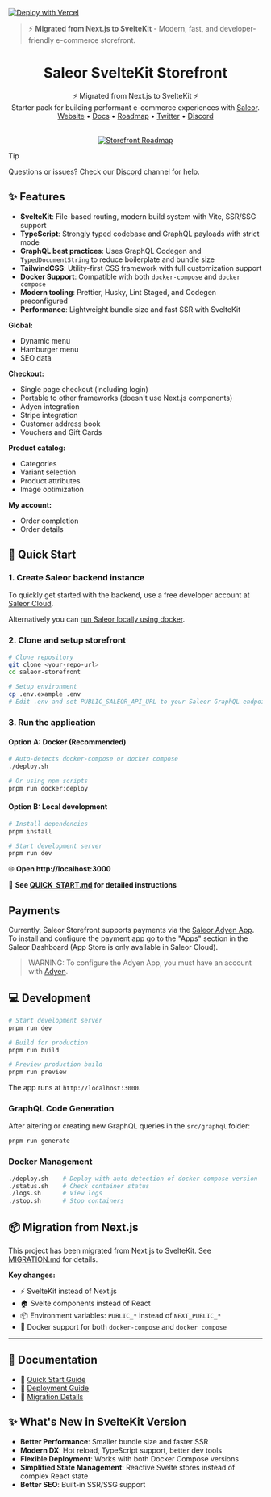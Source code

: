 [![Deploy with Vercel](https://vercel.com/button)](https://vercel.com/new/clone?repository-url=https%3A%2F%2Fgithub.com%2Fyour-username%2Fsaleor-sveltekit-storefront&env=PUBLIC_SALEOR_API_URL&envDescription=Full%20Saleor%20GraphQL%20endpoint%20URL%2C%20eg%3A%20https%3A%2F%2Fstorefront1.saleor.cloud%2Fgraphql%2F&project-name=my-saleor-storefront&repository-name=my-saleor-storefront&demo-title=Saleor%20SvelteKit%20Storefront&demo-description=Starter%20pack%20for%20building%20performant%20e-commerce%20experiences%20with%20Saleor%20and%20SvelteKit.)

> ⚡ **Migrated from Next.js to SvelteKit** - Modern, fast, and developer-friendly e-commerce storefront.

<div align="center">
  <h1>Saleor SvelteKit Storefront</h1>
  ⚡ Migrated from Next.js to SvelteKit ⚡<br/>
  Starter pack for building performant e-commerce experiences with <a href="https://github.com/saleor/saleor">Saleor</a>.
</div>

<div align="center">
  <a href="https://saleor.io/">Website</a>
  <span> • </span>
  <a href="https://docs.saleor.io/docs/3.x">Docs</a>
  <span> • </span>
  <a href="https://saleor.io/roadmap">Roadmap</a>
  <span> • </span>
  <a href="https://twitter.com/getsaleor">Twitter</a>
  <span> • </span>
  <a href="https://saleor.io/discord">Discord</a>
</div>

<br/>

<div align="center">

[![Storefront Roadmap](https://img.shields.io/badge/ROADMAP-EFEFEF?style=for-the-badge)](https://saleor.io/roadmap)

</div>

> [!TIP]
> Questions or issues? Check our [Discord](https://saleor.io/discord) channel for help.

## ✨ Features

- **SvelteKit**: File-based routing, modern build system with Vite, SSR/SSG support
- **TypeScript**: Strongly typed codebase and GraphQL payloads with strict mode
- **GraphQL best practices**: Uses GraphQL Codegen and `TypedDocumentString` to reduce boilerplate and bundle size
- **TailwindCSS**: Utility-first CSS framework with full customization support
- **Docker Support**: Compatible with both `docker-compose` and `docker compose`
- **Modern tooling**: Prettier, Husky, Lint Staged, and Codegen preconfigured
- **Performance**: Lightweight bundle size and fast SSR with SvelteKit

**Global:**

- Dynamic menu
- Hamburger menu
- SEO data

**Checkout:**

- Single page checkout (including login)
- Portable to other frameworks (doesn't use Next.js components)
- Adyen integration
- Stripe integration
- Customer address book
- Vouchers and Gift Cards

**Product catalog:**

- Categories
- Variant selection
- Product attributes
- Image optimization

**My account:**

- Order completion
- Order details

## 🚀 Quick Start

### 1. Create Saleor backend instance

To quickly get started with the backend, use a free developer account at [Saleor Cloud](https://cloud.saleor.io/?utm_source=storefront&utm_medium=github).

Alternatively you can [run Saleor locally using docker](https://docs.saleor.io/docs/3.x/setup/docker-compose?utm_source=storefront&utm_medium=github).

### 2. Clone and setup storefront

```bash
# Clone repository
git clone <your-repo-url>
cd saleor-storefront

# Setup environment
cp .env.example .env
# Edit .env and set PUBLIC_SALEOR_API_URL to your Saleor GraphQL endpoint
```

### 3. Run the application

#### Option A: Docker (Recommended)

```bash
# Auto-detects docker-compose or docker compose
./deploy.sh

# Or using npm scripts
pnpm run docker:deploy
```

#### Option B: Local development

```bash
# Install dependencies
pnpm install

# Start development server
pnpm run dev
```

🌐 **Open http://localhost:3000**

📄 **See [QUICK_START.md](./QUICK_START.md) for detailed instructions**

## Payments

Currently, Saleor Storefront supports payments via the [Saleor Adyen App](https://docs.saleor.io/docs/3.x/developer/app-store/apps/adyen). To install and configure the payment app go to the "Apps" section in the Saleor Dashboard (App Store is only available in Saleor Cloud).

> WARNING:
> To configure the Adyen App, you must have an account with [Adyen](https://www.adyen.com/).

## 💻 Development

```bash
# Start development server
pnpm run dev

# Build for production
pnpm run build

# Preview production build
pnpm run preview
```

The app runs at `http://localhost:3000`.

### GraphQL Code Generation

After altering or creating new GraphQL queries in the `src/graphql` folder:

```bash
pnpm run generate
```

### Docker Management

```bash
./deploy.sh    # Deploy with auto-detection of docker compose version
./status.sh    # Check container status
./logs.sh      # View logs
./stop.sh      # Stop containers
```

## 📦 Migration from Next.js

This project has been migrated from Next.js to SvelteKit. See [MIGRATION.md](./MIGRATION.md) for details.

**Key changes:**

- ⚡ SvelteKit instead of Next.js
- 🏠 Svelte components instead of React
- 📦 Environment variables: `PUBLIC_*` instead of `NEXT_PUBLIC_*`
- 🐳 Docker support for both `docker-compose` and `docker compose`

---

## 📁 Documentation

- 🚀 [Quick Start Guide](./QUICK_START.md)
- 🐳 [Deployment Guide](./DEPLOYMENT.md)
- 🔄 [Migration Details](./MIGRATION.md)

## ✨ What's New in SvelteKit Version

- **Better Performance**: Smaller bundle size and faster SSR
- **Modern DX**: Hot reload, TypeScript support, better dev tools
- **Flexible Deployment**: Works with both Docker Compose versions
- **Simplified State Management**: Reactive Svelte stores instead of complex React state
- **Better SEO**: Built-in SSR/SSG support
